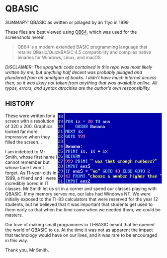 # QBASIC

*SUMMARY:* 
QBASIC as written or pillaged by an 11yo in 1999

These files are best viewed using [QB64](https://www.qb64.org/), which was used for the screenshots herein. 
> QB64 is a modern extended BASIC programming language that retains QBasic/QuickBASIC 4.5 compatibility and compiles native binaries for Windows, Linux, and macOS

_DISCLAIMER: The spaghetti code contained in this repo was most likely written by me, but anything half decent was probably pillaged and plundered from an amalgam of books. I didn't have much internet access then, so it was likely not taken from anything that was available online. All typos, errors, and syntax atrocities are the author's own responsibility._

## HISTORY

<img align="right" style="float" src="/images/THISSHTISBANANAS.png"> These were written for a screen with a resolution of 320 x 200. Graphics looked far more impressive when they filled the screen... 

I am indebted to Mr Smith, whose first name I cannot remember but whose face I won't forget. As 11-year-olds in 1999, a friend and I were incredibly bored in IT classes. Mr Smith let us sit in a corner and spend our classes playing with QBASIC. If my memory serves me, our labs had Windows NT. We were initially exposed to the TI-83 calculators that were reserved for the year 12 students, but he believed that it was important that students get used to them early so that when the time came when we needed them, we could be masters.

Our love of making small programmes in TI-BASIC meant that he opened the world of QBASIC to us. At the time it was not as apparent the impact that technology would have on our lives, and it was rare to be encouraged in this way.

Thank you, Mr Smith.


